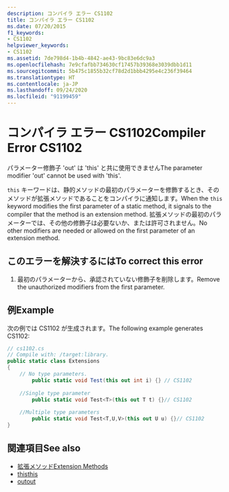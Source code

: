 ```yaml
---
description: コンパイラ エラー CS1102
title: コンパイラ エラー CS1102
ms.date: 07/20/2015
f1_keywords:
- CS1102
helpviewer_keywords:
- CS1102
ms.assetid: 7de798d4-1b4b-4842-ae43-9bc83e6dc9a3
ms.openlocfilehash: 7e9cfafbb734630cf17457b39368e3039dbb1d11
ms.sourcegitcommit: 5b475c1855b32cf78d2d1bbb4295e4c236f39464
ms.translationtype: HT
ms.contentlocale: ja-JP
ms.lasthandoff: 09/24/2020
ms.locfileid: "91199459"
---
```

# <a name="compiler-error-cs1102"></a><span data-ttu-id="9d387-103">コンパイラ エラー CS1102</span><span class="sxs-lookup"><span data-stu-id="9d387-103">Compiler Error CS1102</span></span>

<span data-ttu-id="9d387-104">パラメーター修飾子 'out' は 'this' と共に使用できません</span><span class="sxs-lookup"><span data-stu-id="9d387-104">The parameter modifier 'out' cannot be used with 'this'.</span></span>  
  
 <span data-ttu-id="9d387-105">`this` キーワードは、静的メソッドの最初のパラメーターを修飾するとき、そのメソッドが拡張メソッドであることをコンパイラに通知します。</span><span class="sxs-lookup"><span data-stu-id="9d387-105">When the `this` keyword modifies the first parameter of a static method, it signals to the compiler that the method is an extension method.</span></span> <span data-ttu-id="9d387-106">拡張メソッドの最初のパラメーターでは、その他の修飾子は必要ないか、または許可されません。</span><span class="sxs-lookup"><span data-stu-id="9d387-106">No other modifiers are needed or allowed on the first parameter of an extension method.</span></span>  
  
## <a name="to-correct-this-error"></a><span data-ttu-id="9d387-107">このエラーを解決するには</span><span class="sxs-lookup"><span data-stu-id="9d387-107">To correct this error</span></span>  
  
1. <span data-ttu-id="9d387-108">最初のパラメーターから、承認されていない修飾子を削除します。</span><span class="sxs-lookup"><span data-stu-id="9d387-108">Remove the unauthorized modifiers from the first parameter.</span></span>  
  
## <a name="example"></a><span data-ttu-id="9d387-109">例</span><span class="sxs-lookup"><span data-stu-id="9d387-109">Example</span></span>  

 <span data-ttu-id="9d387-110">次の例では CS1102 が生成されます。</span><span class="sxs-lookup"><span data-stu-id="9d387-110">The following example generates CS1102:</span></span>  
  
```csharp  
// cs1102.cs  
// Compile with: /target:library.  
public static class Extensions  
{  
    // No type parameters.  
        public static void Test(this out int i) {} // CS1102  
  
    //Single type parameter  
        public static void Test<T>(this out T t) {}// CS1102  
  
    //Multiple type parameters  
        public static void Test<T,U,V>(this out U u) {}// CS1102  
}  
```  
  
## <a name="see-also"></a><span data-ttu-id="9d387-111">関連項目</span><span class="sxs-lookup"><span data-stu-id="9d387-111">See also</span></span>

- [<span data-ttu-id="9d387-112">拡張メソッド</span><span class="sxs-lookup"><span data-stu-id="9d387-112">Extension Methods</span></span>](../programming-guide/classes-and-structs/extension-methods.md)
- [<span data-ttu-id="9d387-113">this</span><span class="sxs-lookup"><span data-stu-id="9d387-113">this</span></span>](../language-reference/keywords/this.md)
- [<span data-ttu-id="9d387-114">out</span><span class="sxs-lookup"><span data-stu-id="9d387-114">out</span></span>](../language-reference/keywords/out.md)
